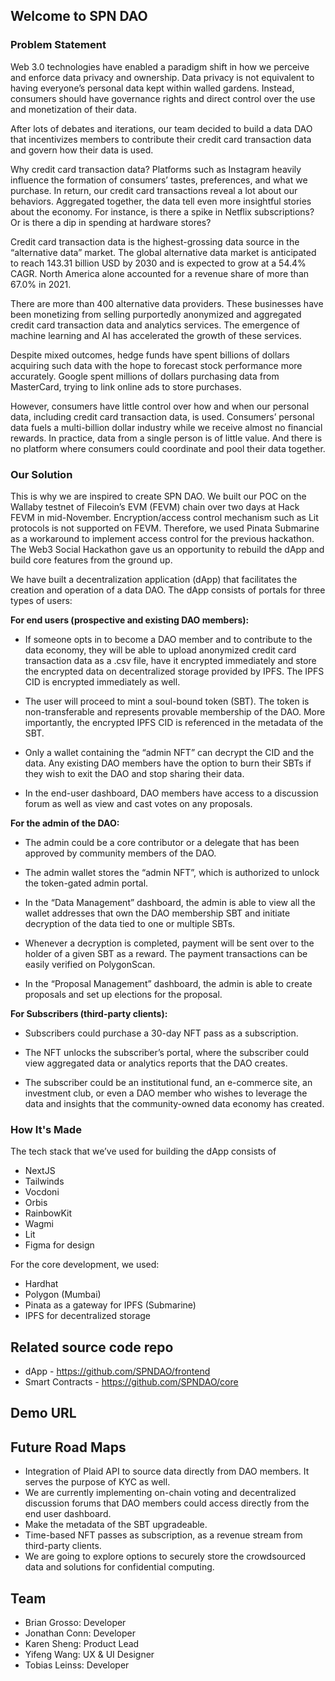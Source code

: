 
## Welcome to SPN DAO

### Problem Statement

Web 3.0 technologies have enabled a paradigm shift in how we perceive and enforce data privacy and ownership. Data privacy is not equivalent to having everyone’s personal data kept within walled gardens. Instead, consumers should have governance rights and direct control over the use and monetization of their data.

After lots of debates and iterations, our team decided to build a data DAO that incentivizes members to contribute their credit card transaction data and govern how their data is used.

Why credit card transaction data? Platforms such as Instagram heavily influence the formation of consumers’ tastes, preferences, and what we purchase. In return, our credit card transactions reveal a lot about our behaviors. Aggregated together, the data tell even more insightful stories about the economy. For instance, is there a spike in Netflix subscriptions? Or is there a dip in spending at hardware stores?

Credit card transaction data is the highest-grossing data source in the “alternative data” market. The global alternative data market is anticipated to reach 143.31 billion USD by 2030 and is expected to grow at a 54.4% CAGR. North America alone accounted for a revenue share of more than 67.0% in 2021.

There are more than 400 alternative data providers. These businesses have been monetizing from selling purportedly anonymized and aggregated credit card transaction data and analytics services. The emergence of machine learning and AI has accelerated the growth of these services.

Despite mixed outcomes, hedge funds have spent billions of dollars acquiring such data with the hope to forecast stock performance more accurately. Google spent millions of dollars purchasing data from MasterCard, trying to link online ads to store purchases.

However, consumers have little control over how and when our personal data, including credit card transaction data, is used. Consumers’ personal data fuels a multi-billion dollar industry while we receive almost no financial rewards. In practice, data from a single person is of little value. And there is no platform where consumers could coordinate and pool their data together.

### Our Solution

This is why we are inspired to create SPN DAO. We built our POC on the Wallaby testnet of Filecoin’s EVM (FEVM) chain over two days at Hack FEVM in mid-November. Encryption/access control mechanism such as Lit protocols is not supported on FEVM. Therefore, we used Pinata Submarine as a workaround to implement access control for the previous hackathon. The Web3 Social Hackathon gave us an opportunity to rebuild the dApp and build core features from the ground up.

We have built a decentralization application (dApp) that facilitates the creation and operation of a data DAO. The dApp consists of portals for three types of users:

**For end users (prospective and existing DAO members):**

- If someone opts in to become a DAO member and to contribute to the data economy, they will be able to upload anonymized credit card transaction data as a .csv file, have it encrypted immediately and store the encrypted data on decentralized storage provided by IPFS. The IPFS CID is encrypted immediately as well. 

- The user will proceed to mint a soul-bound token (SBT). The token is non-transferable and represents provable membership of the DAO. More importantly, the encrypted IPFS CID is referenced in the metadata of the SBT.

- Only a wallet containing the “admin NFT” can decrypt the CID and the data. Any existing DAO members have the option to burn their SBTs if they wish to exit the DAO and stop sharing their data.

- In the end-user dashboard, DAO members have access to a discussion forum as well as view and cast votes on any proposals. 

**For the admin of the DAO:**

- The admin could be a core contributor or a delegate that has been approved by community members of the DAO.

- The admin wallet stores the “admin NFT”, which is authorized to unlock the token-gated admin portal.

- In the “Data Management” dashboard, the admin is able to view all the wallet addresses that own the DAO membership SBT and initiate decryption of the data tied to one or multiple SBTs.

- Whenever a decryption is completed, payment will be sent over to the holder of a given SBT as a reward. The payment transactions can be easily verified on PolygonScan.

- In the “Proposal Management” dashboard, the admin is able to create proposals and set up elections for the proposal. 

**For Subscribers (third-party clients):**

- Subscribers could purchase a 30-day NFT pass as a subscription.

- The NFT unlocks the subscriber’s portal, where the subscriber could view aggregated data or analytics reports that the DAO creates. 

- The subscriber could be an institutional fund, an e-commerce site, an investment club, or even a DAO member who wishes to leverage the data and insights that the community-owned data economy has created.

### How It's Made

The tech stack that we’ve used for building the dApp consists of

- NextJS
- Tailwinds
- Vocdoni
- Orbis
- RainbowKit
- Wagmi 
- Lit 
- Figma for design

For the core development, we used:

- Hardhat
- Polygon (Mumbai)
- Pinata as a gateway for IPFS (Submarine)
- IPFS for decentralized storage


## Related source code repo

* dApp - https://github.com/SPNDAO/frontend
* Smart Contracts - https://github.com/SPNDAO/core

## Demo URL


##  Future Road Maps

- Integration of Plaid API to source data directly from DAO members. It serves the purpose of KYC as well. 
- We are currently implementing on-chain voting and decentralized discussion forums that DAO members could access directly from the end user dashboard. 
- Make the metadata of the SBT upgradeable. 
- Time-based NFT passes as subscription, as a revenue stream from third-party clients. 
- We are going to explore options to securely store the crowdsourced data and solutions for confidential computing. 


## Team

* Brian Grosso: Developer
* Jonathan Conn: Developer
* Karen Sheng: Product Lead
* Yifeng Wang: UX & UI Designer
* Tobias Leinss: Developer

